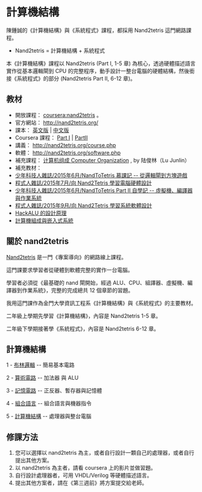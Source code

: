 # 計算機結構

陳鍾誠的《計算機結構》與《系統程式》課程，都採用 Nand2tetris 這門網路課程。

* Nand2tetris = 計算機結構 + 系統程式

本《計算機結構》課程以 Nand2tetris (Part I, 1-5 章) 為核心，透過硬體描述語言實作從基本邏輯閘到 CPU 的完整程序，動手設計一整台電腦的硬體結構，然後銜接《系統程式》的部分 (Nand2tetris Part II, 6-12 章)。

## 教材

* 開放課程： [coursera:nand2tetris](https://www.coursera.org/course/nand2tetris1) 。
 * 官方網站： <http://nand2tetris.org/>
 * 課本： [英文版](http://nand2tetris.org/book.php) | [中文版](http://product.dangdang.com/9261236.html)
 * Coursera 課程： [Part I](https://www.coursera.org/course/nand2tetris1) | [PartII](https://www.coursera.org/learn/nand2tetris2/)
 * 講義： <http://nand2tetris.org/course.php>
 * 軟體： <http://nand2tetris.org/software.php>
* 補充課程： [计算机组成 Computer Organization](https://zh-tw.coursera.org/learn/jisuanji-zucheng) , by 陆俊林（Lu Junlin）
* 補充教材： 
 * [少年科技人雜誌/2015年6月/NandToTetris 慕課記 -- 從邏輯閘到方塊遊戲](http://programmermagazine.github.io/mag/ymag201506/home.html)
 * [程式人雜誌/2015年7月/向 Nand2Tetris 學習電腦硬體設計](http://programmermagazine.github.io/mag/pmag201507/home.html)
 * [少年科技人雜誌/2015年6月/NandToTetris Part II 自學記 -- 虛擬機、編譯器與作業系統](http://programmermagazine.github.io/mag/ymag201508/home.html)
 * [程式人雜誌/2015年9月/向 Nand2Tetris 學習系統軟體設計](http://programmermagazine.github.io/mag/pmag201509/home.html)
 * [HackALU 的設計原理](HackALU.md)
 * [計算機組成與嵌入式系統](http://product.dangdang.com/23358872.html)

## 關於 nand2tetris

[Nand2tetris](http://www.nand2tetris.org/course.php) 是一門《專案導向》的網路線上課程。

這門課要求學習者從硬體到軟體完整的實作一台電腦。

學習者必須從《最基礎的 nand 閘開始，經過 ALU、CPU、組譯器、虛擬機、編譯器到作業系統》，完整的完成總共 12 個章節的習題。

我用這門課作為金門大學資訊工程系《計算機結構》與《系統程式》的主要教材。

二年級上學期先學習《計算機結構》，內容是 Nand2tetris 1-5 章。

二年級下學期接著學《系統程式》，內容是 Nand2tetris 6-12 章。

## 計算機結構

1 - [布林邏輯](chapter1.md) -- 簡易基本電路

2 - [算術電路](chapter2.md) -- 加法器 與 ALU

3 - [記憶電路](chapter3.md) -- 正反器、暫存器與記憶體

4 - [組合語言](chapter4.md) -- 組合語言與機器指令

5 - [計算機結構](chapter5.md) -- 處理器與整台電腦

## 修課方法

1. 您可以選擇以 nand2tetris 為主，或者自行設計一顆自己的處理器，或者自行提出其他方案。
2. 以 nand2tetris 為主者，請看 coursera 上的影片並做習題。
3. 自行設計處理器者，可用 VHDL/Verilog 等硬體描述語言。
4. 提出其他方案者，請在《第三週前》將方案提交給老師。

